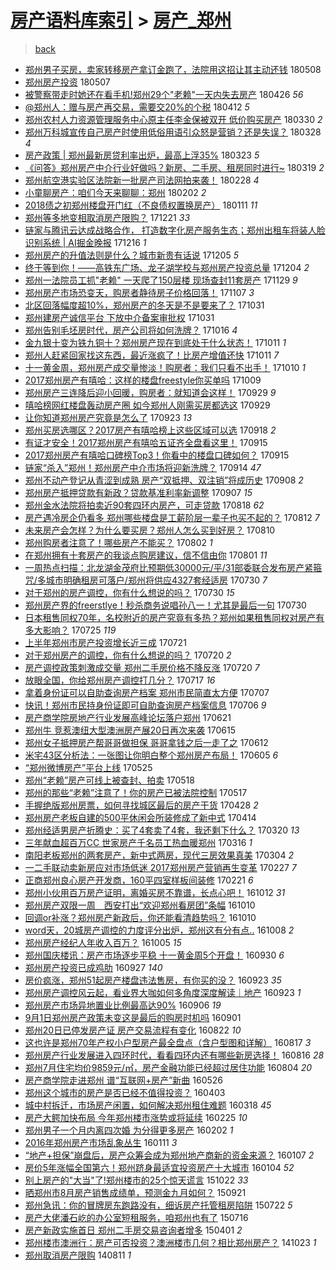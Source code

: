 [房产语料库索引](../../README.md)  > [房产_郑州](房产_郑州.md)
====
> [back](../README.md)

- [郑州男子买房，卖家转移房产拿订金跑了，法院用这招让其主动还钱](http://jkwz.applinzi.com/ittc/7100801519341536263.html#%E9%83%91%E5%B7%9E%E7%94%B7%E5%AD%90%E4%B9%B0%E6%88%BF%EF%BC%8C%E5%8D%96%E5%AE%B6%E8%BD%AC%E7%A7%BB%E6%88%BF%E4%BA%A7%E6%8B%BF%E8%AE%A2%E9%87%91%E8%B7%91%E4%BA%86%EF%BC%8C%E6%B3%95%E9%99%A2%E7%94%A8%E8%BF%99%E6%8B%9B%E8%AE%A9%E5%85%B6%E4%B8%BB%E5%8A%A8%E8%BF%98%E9%92%B1) 180508  
- [郑州房产投资](http://jkwz.applinzi.com/ittc/7100480089202623504.html#%E9%83%91%E5%B7%9E%E6%88%BF%E4%BA%A7%E6%8A%95%E8%B5%84) 180507  
- [被警察带走时她还在看手机!郑州29个&quot;老赖&quot;一天内失去房产](http://jkwz.applinzi.com/ittc/7096407398711559179.html#%E8%A2%AB%E8%AD%A6%E5%AF%9F%E5%B8%A6%E8%B5%B0%E6%97%B6%E5%A5%B9%E8%BF%98%E5%9C%A8%E7%9C%8B%E6%89%8B%E6%9C%BA%21%E9%83%91%E5%B7%9E29%E4%B8%AA%26quot%3B%E8%80%81%E8%B5%96%26quot%3B%E4%B8%80%E5%A4%A9%E5%86%85%E5%A4%B1%E5%8E%BB%E6%88%BF%E4%BA%A7) 180426 *56* 
- [@郑州人：赠与房产再交易，需要交20%的个税](http://jkwz.applinzi.com/ittc/7091065231495398417.html#%40%E9%83%91%E5%B7%9E%E4%BA%BA%EF%BC%9A%E8%B5%A0%E4%B8%8E%E6%88%BF%E4%BA%A7%E5%86%8D%E4%BA%A4%E6%98%93%EF%BC%8C%E9%9C%80%E8%A6%81%E4%BA%A420%25%E7%9A%84%E4%B8%AA%E7%A8%8E) 180412 *5* 
- [郑州农村人力资源管理服务中心原主任李金保被双开 低价购买房产](http://jkwz.applinzi.com/ittc/7086278243898622993.html#%E9%83%91%E5%B7%9E%E5%86%9C%E6%9D%91%E4%BA%BA%E5%8A%9B%E8%B5%84%E6%BA%90%E7%AE%A1%E7%90%86%E6%9C%8D%E5%8A%A1%E4%B8%AD%E5%BF%83%E5%8E%9F%E4%B8%BB%E4%BB%BB%E6%9D%8E%E9%87%91%E4%BF%9D%E8%A2%AB%E5%8F%8C%E5%BC%80+%E4%BD%8E%E4%BB%B7%E8%B4%AD%E4%B9%B0%E6%88%BF%E4%BA%A7) 180330 *2* 
- [郑州万科城宣传自己房产时使用低俗用语引众怒是营销？还是失误？](http://jkwz.applinzi.com/ittc/7085657604955309063.html#%E9%83%91%E5%B7%9E%E4%B8%87%E7%A7%91%E5%9F%8E%E5%AE%A3%E4%BC%A0%E8%87%AA%E5%B7%B1%E6%88%BF%E4%BA%A7%E6%97%B6%E4%BD%BF%E7%94%A8%E4%BD%8E%E4%BF%97%E7%94%A8%E8%AF%AD%E5%BC%95%E4%BC%97%E6%80%92%E6%98%AF%E8%90%A5%E9%94%80%EF%BC%9F%E8%BF%98%E6%98%AF%E5%A4%B1%E8%AF%AF%EF%BC%9F) 180328 *4* 
- [房产政策 | 郑州最新房贷利率出炉，最高上浮35%](http://jkwz.applinzi.com/ittc/7083625145325585415.html#%E6%88%BF%E4%BA%A7%E6%94%BF%E7%AD%96+%7C+%E9%83%91%E5%B7%9E%E6%9C%80%E6%96%B0%E6%88%BF%E8%B4%B7%E5%88%A9%E7%8E%87%E5%87%BA%E7%82%89%EF%BC%8C%E6%9C%80%E9%AB%98%E4%B8%8A%E6%B5%AE35%25) 180323 *5* 
- [《问答》郑州房产中介行业好做吗？新房、二手房、租房同时进行~](http://jkwz.applinzi.com/ittc/7082137229009093649.html#%E3%80%8A%E9%97%AE%E7%AD%94%E3%80%8B%E9%83%91%E5%B7%9E%E6%88%BF%E4%BA%A7%E4%B8%AD%E4%BB%8B%E8%A1%8C%E4%B8%9A%E5%A5%BD%E5%81%9A%E5%90%97%EF%BC%9F%E6%96%B0%E6%88%BF%E3%80%81%E4%BA%8C%E6%89%8B%E6%88%BF%E3%80%81%E7%A7%9F%E6%88%BF%E5%90%8C%E6%97%B6%E8%BF%9B%E8%A1%8C%7E) 180319 *2* 
- [郑州航空港实验区法院新一批房产司法网拍来袭！](http://jkwz.applinzi.com/ittc/7075060312065967121.html#%E9%83%91%E5%B7%9E%E8%88%AA%E7%A9%BA%E6%B8%AF%E5%AE%9E%E9%AA%8C%E5%8C%BA%E6%B3%95%E9%99%A2%E6%96%B0%E4%B8%80%E6%89%B9%E6%88%BF%E4%BA%A7%E5%8F%B8%E6%B3%95%E7%BD%91%E6%8B%8D%E6%9D%A5%E8%A2%AD%EF%BC%81) 180228 *4* 
- [小童聊房产：咱们今天来聊聊：郑州](http://jkwz.applinzi.com/ittc/7065503564812518407.html#%E5%B0%8F%E7%AB%A5%E8%81%8A%E6%88%BF%E4%BA%A7%EF%BC%9A%E5%92%B1%E4%BB%AC%E4%BB%8A%E5%A4%A9%E6%9D%A5%E8%81%8A%E8%81%8A%EF%BC%9A%E9%83%91%E5%B7%9E) 180202 *2* 
- [2018债之初郑州楼盘开门红（不良债权置换房产）](http://jkwz.applinzi.com/ittc/7057259382515958800.html#2018%E5%80%BA%E4%B9%8B%E5%88%9D%E9%83%91%E5%B7%9E%E6%A5%BC%E7%9B%98%E5%BC%80%E9%97%A8%E7%BA%A2%EF%BC%88%E4%B8%8D%E8%89%AF%E5%80%BA%E6%9D%83%E7%BD%AE%E6%8D%A2%E6%88%BF%E4%BA%A7%EF%BC%89) 180111 *11* 
- [郑州等多地变相取消房产限购？](http://jkwz.applinzi.com/ittc/7049519328548881425.html#%E9%83%91%E5%B7%9E%E7%AD%89%E5%A4%9A%E5%9C%B0%E5%8F%98%E7%9B%B8%E5%8F%96%E6%B6%88%E6%88%BF%E4%BA%A7%E9%99%90%E8%B4%AD%EF%BC%9F) 171221 *33* 
- [链家与腾讯云达成战略合作， 打造数字化房产服务生态；郑州出租车将装人脸识别系统 | AI掘金晚报](http://jkwz.applinzi.com/ittc/7047802401170392080.html#%E9%93%BE%E5%AE%B6%E4%B8%8E%E8%85%BE%E8%AE%AF%E4%BA%91%E8%BE%BE%E6%88%90%E6%88%98%E7%95%A5%E5%90%88%E4%BD%9C%EF%BC%8C+%E6%89%93%E9%80%A0%E6%95%B0%E5%AD%97%E5%8C%96%E6%88%BF%E4%BA%A7%E6%9C%8D%E5%8A%A1%E7%94%9F%E6%80%81%EF%BC%9B%E9%83%91%E5%B7%9E%E5%87%BA%E7%A7%9F%E8%BD%A6%E5%B0%86%E8%A3%85%E4%BA%BA%E8%84%B8%E8%AF%86%E5%88%AB%E7%B3%BB%E7%BB%9F+%7C+AI%E6%8E%98%E9%87%91%E6%99%9A%E6%8A%A5) 171216 *1* 
- [郑州房产的升值法则是什么？城市新贵有话说](http://jkwz.applinzi.com/ittc/7043629591296476176.html#%E9%83%91%E5%B7%9E%E6%88%BF%E4%BA%A7%E7%9A%84%E5%8D%87%E5%80%BC%E6%B3%95%E5%88%99%E6%98%AF%E4%BB%80%E4%B9%88%EF%BC%9F%E5%9F%8E%E5%B8%82%E6%96%B0%E8%B4%B5%E6%9C%89%E8%AF%9D%E8%AF%B4) 171205 *5* 
- [终于等到你！——高铁东广场、龙子湖学校与郑州房产投资总量](http://jkwz.applinzi.com/ittc/7043178051184100369.html#%E7%BB%88%E4%BA%8E%E7%AD%89%E5%88%B0%E4%BD%A0%EF%BC%81%E2%80%94%E2%80%94%E9%AB%98%E9%93%81%E4%B8%9C%E5%B9%BF%E5%9C%BA%E3%80%81%E9%BE%99%E5%AD%90%E6%B9%96%E5%AD%A6%E6%A0%A1%E4%B8%8E%E9%83%91%E5%B7%9E%E6%88%BF%E4%BA%A7%E6%8A%95%E8%B5%84%E6%80%BB%E9%87%8F) 171204 *2* 
- [郑州一法院员工抓&quot;老赖&quot; 一天爬了150层楼 现场查封11套房产](http://jkwz.applinzi.com/ittc/7041475082558374929.html#%E9%83%91%E5%B7%9E%E4%B8%80%E6%B3%95%E9%99%A2%E5%91%98%E5%B7%A5%E6%8A%93%26quot%3B%E8%80%81%E8%B5%96%26quot%3B+%E4%B8%80%E5%A4%A9%E7%88%AC%E4%BA%86150%E5%B1%82%E6%A5%BC+%E7%8E%B0%E5%9C%BA%E6%9F%A5%E5%B0%8111%E5%A5%97%E6%88%BF%E4%BA%A7) 171129 *9* 
- [郑州房产市场恐变天，购房者静待房子价格回落！](http://jkwz.applinzi.com/ittc/7033251290728104976.html#%E9%83%91%E5%B7%9E%E6%88%BF%E4%BA%A7%E5%B8%82%E5%9C%BA%E6%81%90%E5%8F%98%E5%A4%A9%EF%BC%8C%E8%B4%AD%E6%88%BF%E8%80%85%E9%9D%99%E5%BE%85%E6%88%BF%E5%AD%90%E4%BB%B7%E6%A0%BC%E5%9B%9E%E8%90%BD%EF%BC%81) 171107 *3* 
- [北区回落幅度超10%，郑州房产的冬天是不是要来了？](http://jkwz.applinzi.com/ittc/7030644518083363857.html#%E5%8C%97%E5%8C%BA%E5%9B%9E%E8%90%BD%E5%B9%85%E5%BA%A6%E8%B6%8510%25%EF%BC%8C%E9%83%91%E5%B7%9E%E6%88%BF%E4%BA%A7%E7%9A%84%E5%86%AC%E5%A4%A9%E6%98%AF%E4%B8%8D%E6%98%AF%E8%A6%81%E6%9D%A5%E4%BA%86%EF%BC%9F) 171031  
- [郑州建房产诚信平台 下放中介备案审批权](http://jkwz.applinzi.com/ittc/7030628225376584721.html#%E9%83%91%E5%B7%9E%E5%BB%BA%E6%88%BF%E4%BA%A7%E8%AF%9A%E4%BF%A1%E5%B9%B3%E5%8F%B0+%E4%B8%8B%E6%94%BE%E4%B8%AD%E4%BB%8B%E5%A4%87%E6%A1%88%E5%AE%A1%E6%89%B9%E6%9D%83) 171031  
- [郑州告别毛坯房时代，房产公司将如何洗牌？](http://jkwz.applinzi.com/ittc/7025098236623324176.html#%E9%83%91%E5%B7%9E%E5%91%8A%E5%88%AB%E6%AF%9B%E5%9D%AF%E6%88%BF%E6%97%B6%E4%BB%A3%EF%BC%8C%E6%88%BF%E4%BA%A7%E5%85%AC%E5%8F%B8%E5%B0%86%E5%A6%82%E4%BD%95%E6%B4%97%E7%89%8C%EF%BC%9F) 171016 *4* 
- [金九银十变为铁九铜十？郑州房产现在到底处于什么状态！](http://jkwz.applinzi.com/ittc/7023217718348743697.html#%E9%87%91%E4%B9%9D%E9%93%B6%E5%8D%81%E5%8F%98%E4%B8%BA%E9%93%81%E4%B9%9D%E9%93%9C%E5%8D%81%EF%BC%9F%E9%83%91%E5%B7%9E%E6%88%BF%E4%BA%A7%E7%8E%B0%E5%9C%A8%E5%88%B0%E5%BA%95%E5%A4%84%E4%BA%8E%E4%BB%80%E4%B9%88%E7%8A%B6%E6%80%81%EF%BC%81) 171011 *1* 
- [郑州人赶紧回家找这东西，最近涨疯了！比房产增值还快](http://jkwz.applinzi.com/ittc/7023158403168470033.html#%E9%83%91%E5%B7%9E%E4%BA%BA%E8%B5%B6%E7%B4%A7%E5%9B%9E%E5%AE%B6%E6%89%BE%E8%BF%99%E4%B8%9C%E8%A5%BF%EF%BC%8C%E6%9C%80%E8%BF%91%E6%B6%A8%E7%96%AF%E4%BA%86%EF%BC%81%E6%AF%94%E6%88%BF%E4%BA%A7%E5%A2%9E%E5%80%BC%E8%BF%98%E5%BF%AB) 171011 *7* 
- [十一黄金周，郑州房产成交量惨淡！购房者：我们只看不出手！](http://jkwz.applinzi.com/ittc/7022863636870202384.html#%E5%8D%81%E4%B8%80%E9%BB%84%E9%87%91%E5%91%A8%EF%BC%8C%E9%83%91%E5%B7%9E%E6%88%BF%E4%BA%A7%E6%88%90%E4%BA%A4%E9%87%8F%E6%83%A8%E6%B7%A1%EF%BC%81%E8%B4%AD%E6%88%BF%E8%80%85%EF%BC%9A%E6%88%91%E4%BB%AC%E5%8F%AA%E7%9C%8B%E4%B8%8D%E5%87%BA%E6%89%8B%EF%BC%81) 171010 *1* 
- [2017郑州房产有嘻哈：这样的楼盘freestyle你买单吗](http://jkwz.applinzi.com/ittc/7022371032273519633.html#2017%E9%83%91%E5%B7%9E%E6%88%BF%E4%BA%A7%E6%9C%89%E5%98%BB%E5%93%88%EF%BC%9A%E8%BF%99%E6%A0%B7%E7%9A%84%E6%A5%BC%E7%9B%98freestyle%E4%BD%A0%E4%B9%B0%E5%8D%95%E5%90%97) 171009  
- [郑州房产三连降后迎小回暖，购房者：就知道会这样！](http://jkwz.applinzi.com/ittc/7018398555256128529.html#%E9%83%91%E5%B7%9E%E6%88%BF%E4%BA%A7%E4%B8%89%E8%BF%9E%E9%99%8D%E5%90%8E%E8%BF%8E%E5%B0%8F%E5%9B%9E%E6%9A%96%EF%BC%8C%E8%B4%AD%E6%88%BF%E8%80%85%EF%BC%9A%E5%B0%B1%E7%9F%A5%E9%81%93%E4%BC%9A%E8%BF%99%E6%A0%B7%EF%BC%81) 170929 *9* 
- [嘻哈榜网红楼盘轰动房产圈 如今郑州人刚需买房都选这](http://jkwz.applinzi.com/ittc/7018654019990586385.html#%E5%98%BB%E5%93%88%E6%A6%9C%E7%BD%91%E7%BA%A2%E6%A5%BC%E7%9B%98%E8%BD%B0%E5%8A%A8%E6%88%BF%E4%BA%A7%E5%9C%88+%E5%A6%82%E4%BB%8A%E9%83%91%E5%B7%9E%E4%BA%BA%E5%88%9A%E9%9C%80%E4%B9%B0%E6%88%BF%E9%83%BD%E9%80%89%E8%BF%99) 170929  
- [让你知道郑州房产究竟是怎么了](http://jkwz.applinzi.com/ittc/7016422493143958544.html#%E8%AE%A9%E4%BD%A0%E7%9F%A5%E9%81%93%E9%83%91%E5%B7%9E%E6%88%BF%E4%BA%A7%E7%A9%B6%E7%AB%9F%E6%98%AF%E6%80%8E%E4%B9%88%E4%BA%86) 170923 *13* 
- [郑州买房选哪区？2017房产有嘻哈榜上这些区域可以选](http://jkwz.applinzi.com/ittc/7014658353383605264.html#%E9%83%91%E5%B7%9E%E4%B9%B0%E6%88%BF%E9%80%89%E5%93%AA%E5%8C%BA%EF%BC%9F2017%E6%88%BF%E4%BA%A7%E6%9C%89%E5%98%BB%E5%93%88%E6%A6%9C%E4%B8%8A%E8%BF%99%E4%BA%9B%E5%8C%BA%E5%9F%9F%E5%8F%AF%E4%BB%A5%E9%80%89) 170918 *2* 
- [有证才安全！2017郑州房产有嘻哈五证齐全盘看这里！](http://jkwz.applinzi.com/ittc/7013315276601558032.html#%E6%9C%89%E8%AF%81%E6%89%8D%E5%AE%89%E5%85%A8%EF%BC%812017%E9%83%91%E5%B7%9E%E6%88%BF%E4%BA%A7%E6%9C%89%E5%98%BB%E5%93%88%E4%BA%94%E8%AF%81%E9%BD%90%E5%85%A8%E7%9B%98%E7%9C%8B%E8%BF%99%E9%87%8C%EF%BC%81) 170915  
- [2017郑州房产有嘻哈口碑榜Top3！你看中的楼盘口碑如何？](http://jkwz.applinzi.com/ittc/7013315277973095441.html#2017%E9%83%91%E5%B7%9E%E6%88%BF%E4%BA%A7%E6%9C%89%E5%98%BB%E5%93%88%E5%8F%A3%E7%A2%91%E6%A6%9CTop3%EF%BC%81%E4%BD%A0%E7%9C%8B%E4%B8%AD%E7%9A%84%E6%A5%BC%E7%9B%98%E5%8F%A3%E7%A2%91%E5%A6%82%E4%BD%95%EF%BC%9F) 170915  
- [链家“杀入”郑州！郑州房产中介市场将迎新洗牌？](http://jkwz.applinzi.com/ittc/7013075497158968337.html#%E9%93%BE%E5%AE%B6%E2%80%9C%E6%9D%80%E5%85%A5%E2%80%9D%E9%83%91%E5%B7%9E%EF%BC%81%E9%83%91%E5%B7%9E%E6%88%BF%E4%BA%A7%E4%B8%AD%E4%BB%8B%E5%B8%82%E5%9C%BA%E5%B0%86%E8%BF%8E%E6%96%B0%E6%B4%97%E7%89%8C%EF%BC%9F) 170914 *47* 
- [郑州不动产登记从青涩到成熟 房产“双抵押、双注销”将成历史](http://jkwz.applinzi.com/ittc/7010875355043464208.html#%E9%83%91%E5%B7%9E%E4%B8%8D%E5%8A%A8%E4%BA%A7%E7%99%BB%E8%AE%B0%E4%BB%8E%E9%9D%92%E6%B6%A9%E5%88%B0%E6%88%90%E7%86%9F+%E6%88%BF%E4%BA%A7%E2%80%9C%E5%8F%8C%E6%8A%B5%E6%8A%BC%E3%80%81%E5%8F%8C%E6%B3%A8%E9%94%80%E2%80%9D%E5%B0%86%E6%88%90%E5%8E%86%E5%8F%B2) 170908 *2* 
- [郑州房产抵押贷款有新政？贷款基准利率新调整](http://jkwz.applinzi.com/ittc/7010533594479723536.html#%E9%83%91%E5%B7%9E%E6%88%BF%E4%BA%A7%E6%8A%B5%E6%8A%BC%E8%B4%B7%E6%AC%BE%E6%9C%89%E6%96%B0%E6%94%BF%EF%BC%9F%E8%B4%B7%E6%AC%BE%E5%9F%BA%E5%87%86%E5%88%A9%E7%8E%87%E6%96%B0%E8%B0%83%E6%95%B4) 170907 *15* 
- [郑州金水法院将拍卖近90套四环内房产，可走贷款](http://jkwz.applinzi.com/ittc/7003047335532430353.html#%E9%83%91%E5%B7%9E%E9%87%91%E6%B0%B4%E6%B3%95%E9%99%A2%E5%B0%86%E6%8B%8D%E5%8D%96%E8%BF%9190%E5%A5%97%E5%9B%9B%E7%8E%AF%E5%86%85%E6%88%BF%E4%BA%A7%EF%BC%8C%E5%8F%AF%E8%B5%B0%E8%B4%B7%E6%AC%BE) 170818 *62* 
- [房产遇冷房企仍看多 郑州哪些楼盘是工薪阶层一辈子也买不起的？](http://jkwz.applinzi.com/ittc/7000883616257934352.html#%E6%88%BF%E4%BA%A7%E9%81%87%E5%86%B7%E6%88%BF%E4%BC%81%E4%BB%8D%E7%9C%8B%E5%A4%9A+%E9%83%91%E5%B7%9E%E5%93%AA%E4%BA%9B%E6%A5%BC%E7%9B%98%E6%98%AF%E5%B7%A5%E8%96%AA%E9%98%B6%E5%B1%82%E4%B8%80%E8%BE%88%E5%AD%90%E4%B9%9F%E4%B9%B0%E4%B8%8D%E8%B5%B7%E7%9A%84%EF%BC%9F) 170812 *7* 
- [未来房产会怎样？为什么要买房？郑州人怎么买到好房？](http://jkwz.applinzi.com/ittc/7000237102233846801.html#%E6%9C%AA%E6%9D%A5%E6%88%BF%E4%BA%A7%E4%BC%9A%E6%80%8E%E6%A0%B7%EF%BC%9F%E4%B8%BA%E4%BB%80%E4%B9%88%E8%A6%81%E4%B9%B0%E6%88%BF%EF%BC%9F%E9%83%91%E5%B7%9E%E4%BA%BA%E6%80%8E%E4%B9%88%E4%B9%B0%E5%88%B0%E5%A5%BD%E6%88%BF%EF%BC%9F) 170810  
- [郑州购房者注意了！哪些房产不能买？](http://jkwz.applinzi.com/ittc/6997288850433770512.html#%E9%83%91%E5%B7%9E%E8%B4%AD%E6%88%BF%E8%80%85%E6%B3%A8%E6%84%8F%E4%BA%86%EF%BC%81%E5%93%AA%E4%BA%9B%E6%88%BF%E4%BA%A7%E4%B8%8D%E8%83%BD%E4%B9%B0%EF%BC%9F) 170802 *1* 
- [在郑州拥有十套房产的我谈点购房建议，信不信由你](http://jkwz.applinzi.com/ittc/6996826075483866128.html#%E5%9C%A8%E9%83%91%E5%B7%9E%E6%8B%A5%E6%9C%89%E5%8D%81%E5%A5%97%E6%88%BF%E4%BA%A7%E7%9A%84%E6%88%91%E8%B0%88%E7%82%B9%E8%B4%AD%E6%88%BF%E5%BB%BA%E8%AE%AE%EF%BC%8C%E4%BF%A1%E4%B8%8D%E4%BF%A1%E7%94%B1%E4%BD%A0) 170801 *11* 
- [一周热点扫描：北龙湖金茂府比预期低30000元/平/31部委联合发布房产紧箍咒/多城市明确租房可落户/郑州将供应4327套经适房](http://jkwz.applinzi.com/ittc/6996170831015969808.html#%E4%B8%80%E5%91%A8%E7%83%AD%E7%82%B9%E6%89%AB%E6%8F%8F%EF%BC%9A%E5%8C%97%E9%BE%99%E6%B9%96%E9%87%91%E8%8C%82%E5%BA%9C%E6%AF%94%E9%A2%84%E6%9C%9F%E4%BD%8E30000%E5%85%83%2F%E5%B9%B3%2F31%E9%83%A8%E5%A7%94%E8%81%94%E5%90%88%E5%8F%91%E5%B8%83%E6%88%BF%E4%BA%A7%E7%B4%A7%E7%AE%8D%E5%92%92%2F%E5%A4%9A%E5%9F%8E%E5%B8%82%E6%98%8E%E7%A1%AE%E7%A7%9F%E6%88%BF%E5%8F%AF%E8%90%BD%E6%88%B7%2F%E9%83%91%E5%B7%9E%E5%B0%86%E4%BE%9B%E5%BA%944327%E5%A5%97%E7%BB%8F%E9%80%82%E6%88%BF) 170730 *7* 
- [对于郑州的房产调控，你有什么想说的吗？](http://jkwz.applinzi.com/ittc/6996127436448990225.html#%E5%AF%B9%E4%BA%8E%E9%83%91%E5%B7%9E%E7%9A%84%E6%88%BF%E4%BA%A7%E8%B0%83%E6%8E%A7%EF%BC%8C%E4%BD%A0%E6%9C%89%E4%BB%80%E4%B9%88%E6%83%B3%E8%AF%B4%E7%9A%84%E5%90%97%EF%BC%9F) 170730 *15* 
- [郑州房产界的freerstlye！秒杀商务说唱孙八一！尤其是最后一句](http://jkwz.applinzi.com/ittc/6996053959855571985.html#%E9%83%91%E5%B7%9E%E6%88%BF%E4%BA%A7%E7%95%8C%E7%9A%84freerstlye%EF%BC%81%E7%A7%92%E6%9D%80%E5%95%86%E5%8A%A1%E8%AF%B4%E5%94%B1%E5%AD%99%E5%85%AB%E4%B8%80%EF%BC%81%E5%B0%A4%E5%85%B6%E6%98%AF%E6%9C%80%E5%90%8E%E4%B8%80%E5%8F%A5) 170730  
- [日本租售同权70年，名校附近的房产究竟有多热？郑州如果租售同权对房产有多大影响？](http://jkwz.applinzi.com/ittc/6994219011418883089.html#%E6%97%A5%E6%9C%AC%E7%A7%9F%E5%94%AE%E5%90%8C%E6%9D%8370%E5%B9%B4%EF%BC%8C%E5%90%8D%E6%A0%A1%E9%99%84%E8%BF%91%E7%9A%84%E6%88%BF%E4%BA%A7%E7%A9%B6%E7%AB%9F%E6%9C%89%E5%A4%9A%E7%83%AD%EF%BC%9F%E9%83%91%E5%B7%9E%E5%A6%82%E6%9E%9C%E7%A7%9F%E5%94%AE%E5%90%8C%E6%9D%83%E5%AF%B9%E6%88%BF%E4%BA%A7%E6%9C%89%E5%A4%9A%E5%A4%A7%E5%BD%B1%E5%93%8D%EF%BC%9F) 170725 *119* 
- [上半年郑州市房产投资增长近三成](http://jkwz.applinzi.com/ittc/6992782817057309713.html#%E4%B8%8A%E5%8D%8A%E5%B9%B4%E9%83%91%E5%B7%9E%E5%B8%82%E6%88%BF%E4%BA%A7%E6%8A%95%E8%B5%84%E5%A2%9E%E9%95%BF%E8%BF%91%E4%B8%89%E6%88%90) 170721  
- [对于郑州房产的调控，你有什么想说的吗？](http://jkwz.applinzi.com/ittc/6992337407956222993.html#%E5%AF%B9%E4%BA%8E%E9%83%91%E5%B7%9E%E6%88%BF%E4%BA%A7%E7%9A%84%E8%B0%83%E6%8E%A7%EF%BC%8C%E4%BD%A0%E6%9C%89%E4%BB%80%E4%B9%88%E6%83%B3%E8%AF%B4%E7%9A%84%E5%90%97%EF%BC%9F) 170720 *2* 
- [房产调控政策刺激成交量 郑州二手房价格不降反涨](http://jkwz.applinzi.com/ittc/6992314149588435985.html#%E6%88%BF%E4%BA%A7%E8%B0%83%E6%8E%A7%E6%94%BF%E7%AD%96%E5%88%BA%E6%BF%80%E6%88%90%E4%BA%A4%E9%87%8F+%E9%83%91%E5%B7%9E%E4%BA%8C%E6%89%8B%E6%88%BF%E4%BB%B7%E6%A0%BC%E4%B8%8D%E9%99%8D%E5%8F%8D%E6%B6%A8) 170720 *7* 
- [放眼全国，你给郑州房产调控打几分？](http://jkwz.applinzi.com/ittc/6991265060058825744.html#%E6%94%BE%E7%9C%BC%E5%85%A8%E5%9B%BD%EF%BC%8C%E4%BD%A0%E7%BB%99%E9%83%91%E5%B7%9E%E6%88%BF%E4%BA%A7%E8%B0%83%E6%8E%A7%E6%89%93%E5%87%A0%E5%88%86%EF%BC%9F) 170717 *16* 
- [拿着身份证可以自助查询房产档案 郑州市民简直太方便](http://jkwz.applinzi.com/ittc/6987452393665856528.html#%E6%8B%BF%E7%9D%80%E8%BA%AB%E4%BB%BD%E8%AF%81%E5%8F%AF%E4%BB%A5%E8%87%AA%E5%8A%A9%E6%9F%A5%E8%AF%A2%E6%88%BF%E4%BA%A7%E6%A1%A3%E6%A1%88+%E9%83%91%E5%B7%9E%E5%B8%82%E6%B0%91%E7%AE%80%E7%9B%B4%E5%A4%AA%E6%96%B9%E4%BE%BF) 170707  
- [快讯！郑州市民持身份证即可自助查询房产档案信息](http://jkwz.applinzi.com/ittc/6987283767222600709.html#%E5%BF%AB%E8%AE%AF%EF%BC%81%E9%83%91%E5%B7%9E%E5%B8%82%E6%B0%91%E6%8C%81%E8%BA%AB%E4%BB%BD%E8%AF%81%E5%8D%B3%E5%8F%AF%E8%87%AA%E5%8A%A9%E6%9F%A5%E8%AF%A2%E6%88%BF%E4%BA%A7%E6%A1%A3%E6%A1%88%E4%BF%A1%E6%81%AF) 170706 *9* 
- [房产商学院房地产行业发展高峰论坛落户郑州](http://jkwz.applinzi.com/ittc/6981672627499172869.html#%E6%88%BF%E4%BA%A7%E5%95%86%E5%AD%A6%E9%99%A2%E6%88%BF%E5%9C%B0%E4%BA%A7%E8%A1%8C%E4%B8%9A%E5%8F%91%E5%B1%95%E9%AB%98%E5%B3%B0%E8%AE%BA%E5%9D%9B%E8%90%BD%E6%88%B7%E9%83%91%E5%B7%9E) 170621  
- [郑州牛 竞惹澳纽大型澳洲房产展20日再次来袭](http://jkwz.applinzi.com/ittc/6979156003206464516.html#%E9%83%91%E5%B7%9E%E7%89%9B+%E7%AB%9E%E6%83%B9%E6%BE%B3%E7%BA%BD%E5%A4%A7%E5%9E%8B%E6%BE%B3%E6%B4%B2%E6%88%BF%E4%BA%A7%E5%B1%9520%E6%97%A5%E5%86%8D%E6%AC%A1%E6%9D%A5%E8%A2%AD) 170615  
- [郑州女子抵押房产帮哥哥做担保 哥哥拿钱之后一走了之](http://jkwz.applinzi.com/ittc/6978380144799384580.html#%E9%83%91%E5%B7%9E%E5%A5%B3%E5%AD%90%E6%8A%B5%E6%8A%BC%E6%88%BF%E4%BA%A7%E5%B8%AE%E5%93%A5%E5%93%A5%E5%81%9A%E6%8B%85%E4%BF%9D+%E5%93%A5%E5%93%A5%E6%8B%BF%E9%92%B1%E4%B9%8B%E5%90%8E%E4%B8%80%E8%B5%B0%E4%BA%86%E4%B9%8B) 170612  
- [米宅43区分析法：一张图让你明白整个郑州房产布局！](http://jkwz.applinzi.com/ittc/6975643932636480517.html#%E7%B1%B3%E5%AE%8543%E5%8C%BA%E5%88%86%E6%9E%90%E6%B3%95%EF%BC%9A%E4%B8%80%E5%BC%A0%E5%9B%BE%E8%AE%A9%E4%BD%A0%E6%98%8E%E7%99%BD%E6%95%B4%E4%B8%AA%E9%83%91%E5%B7%9E%E6%88%BF%E4%BA%A7%E5%B8%83%E5%B1%80%EF%BC%81) 170605 *6* 
- [“郑州微博房产”平台上线](http://jkwz.applinzi.com/ittc/6971635460148298757.html#%E2%80%9C%E9%83%91%E5%B7%9E%E5%BE%AE%E5%8D%9A%E6%88%BF%E4%BA%A7%E2%80%9D%E5%B9%B3%E5%8F%B0%E4%B8%8A%E7%BA%BF) 170525  
- [郑州“老赖”房产可线上被查封、拍卖](http://jkwz.applinzi.com/ittc/6969023777215087620.html#%E9%83%91%E5%B7%9E%E2%80%9C%E8%80%81%E8%B5%96%E2%80%9D%E6%88%BF%E4%BA%A7%E5%8F%AF%E7%BA%BF%E4%B8%8A%E8%A2%AB%E6%9F%A5%E5%B0%81%E3%80%81%E6%8B%8D%E5%8D%96) 170518  
- [郑州的那些“老赖”注意了！你的房产已被法院控制](http://jkwz.applinzi.com/ittc/6968678385629791236.html#%E9%83%91%E5%B7%9E%E7%9A%84%E9%82%A3%E4%BA%9B%E2%80%9C%E8%80%81%E8%B5%96%E2%80%9D%E6%B3%A8%E6%84%8F%E4%BA%86%EF%BC%81%E4%BD%A0%E7%9A%84%E6%88%BF%E4%BA%A7%E5%B7%B2%E8%A2%AB%E6%B3%95%E9%99%A2%E6%8E%A7%E5%88%B6) 170517  
- [手握绝版郑州房票，如何寻找城区最后的房产干货](http://jkwz.applinzi.com/ittc/6961583958327297028.html#%E6%89%8B%E6%8F%A1%E7%BB%9D%E7%89%88%E9%83%91%E5%B7%9E%E6%88%BF%E7%A5%A8%EF%BC%8C%E5%A6%82%E4%BD%95%E5%AF%BB%E6%89%BE%E5%9F%8E%E5%8C%BA%E6%9C%80%E5%90%8E%E7%9A%84%E6%88%BF%E4%BA%A7%E5%B9%B2%E8%B4%A7) 170428 *2* 
- [郑州房产老板自建的500平休闲会所装修成了新中式](http://jkwz.applinzi.com/ittc/6956437335301424133.html#%E9%83%91%E5%B7%9E%E6%88%BF%E4%BA%A7%E8%80%81%E6%9D%BF%E8%87%AA%E5%BB%BA%E7%9A%84500%E5%B9%B3%E4%BC%91%E9%97%B2%E4%BC%9A%E6%89%80%E8%A3%85%E4%BF%AE%E6%88%90%E4%BA%86%E6%96%B0%E4%B8%AD%E5%BC%8F) 170414  
- [郑州经适男房产折腾史：买了4套卖了4套，我还剩下什么？](http://jkwz.applinzi.com/ittc/6947062519360390148.html#%E9%83%91%E5%B7%9E%E7%BB%8F%E9%80%82%E7%94%B7%E6%88%BF%E4%BA%A7%E6%8A%98%E8%85%BE%E5%8F%B2%EF%BC%9A%E4%B9%B0%E4%BA%864%E5%A5%97%E5%8D%96%E4%BA%864%E5%A5%97%EF%BC%8C%E6%88%91%E8%BF%98%E5%89%A9%E4%B8%8B%E4%BB%80%E4%B9%88%EF%BC%9F) 170320 *13* 
- [三年献血超百万CC 世家房产千名员工热血暖郑州](http://jkwz.applinzi.com/ittc/6945679110163678213.html#%E4%B8%89%E5%B9%B4%E7%8C%AE%E8%A1%80%E8%B6%85%E7%99%BE%E4%B8%87CC+%E4%B8%96%E5%AE%B6%E6%88%BF%E4%BA%A7%E5%8D%83%E5%90%8D%E5%91%98%E5%B7%A5%E7%83%AD%E8%A1%80%E6%9A%96%E9%83%91%E5%B7%9E) 170316 *1* 
- [南阳老板郑州的两套房产，新中式两房，现代三房效果真美](http://jkwz.applinzi.com/ittc/6941232987302790148.html#%E5%8D%97%E9%98%B3%E8%80%81%E6%9D%BF%E9%83%91%E5%B7%9E%E7%9A%84%E4%B8%A4%E5%A5%97%E6%88%BF%E4%BA%A7%EF%BC%8C%E6%96%B0%E4%B8%AD%E5%BC%8F%E4%B8%A4%E6%88%BF%EF%BC%8C%E7%8E%B0%E4%BB%A3%E4%B8%89%E6%88%BF%E6%95%88%E6%9E%9C%E7%9C%9F%E7%BE%8E) 170304 *2* 
- [一二手联动卖新房应对市场低迷 2017郑州房产营销再生变革](http://jkwz.applinzi.com/ittc/6939279354734576645.html#%E4%B8%80%E4%BA%8C%E6%89%8B%E8%81%94%E5%8A%A8%E5%8D%96%E6%96%B0%E6%88%BF%E5%BA%94%E5%AF%B9%E5%B8%82%E5%9C%BA%E4%BD%8E%E8%BF%B7+2017%E9%83%91%E5%B7%9E%E6%88%BF%E4%BA%A7%E8%90%A5%E9%94%80%E5%86%8D%E7%94%9F%E5%8F%98%E9%9D%A9) 170227 *7* 
- [正商郑州良心房产开发商，160平四室样板间装修](http://jkwz.applinzi.com/ittc/6937043160529372165.html#%E6%AD%A3%E5%95%86%E9%83%91%E5%B7%9E%E8%89%AF%E5%BF%83%E6%88%BF%E4%BA%A7%E5%BC%80%E5%8F%91%E5%95%86%EF%BC%8C160%E5%B9%B3%E5%9B%9B%E5%AE%A4%E6%A0%B7%E6%9D%BF%E9%97%B4%E8%A3%85%E4%BF%AE) 170221 *6* 
- [郑州小伙用百万房产证明，离婚买房不靠谱，长点心吧！](http://jkwz.applinzi.com/ittc/6888052833957446660.html#%E9%83%91%E5%B7%9E%E5%B0%8F%E4%BC%99%E7%94%A8%E7%99%BE%E4%B8%87%E6%88%BF%E4%BA%A7%E8%AF%81%E6%98%8E%EF%BC%8C%E7%A6%BB%E5%A9%9A%E4%B9%B0%E6%88%BF%E4%B8%8D%E9%9D%A0%E8%B0%B1%EF%BC%8C%E9%95%BF%E7%82%B9%E5%BF%83%E5%90%A7%EF%BC%81) 161012 *31* 
- [郑州房产双限一周　西安打出“欢迎郑州看房团”条幅](http://jkwz.applinzi.com/ittc/6887352783279227909.html#%E9%83%91%E5%B7%9E%E6%88%BF%E4%BA%A7%E5%8F%8C%E9%99%90%E4%B8%80%E5%91%A8%E3%80%80%E8%A5%BF%E5%AE%89%E6%89%93%E5%87%BA%E2%80%9C%E6%AC%A2%E8%BF%8E%E9%83%91%E5%B7%9E%E7%9C%8B%E6%88%BF%E5%9B%A2%E2%80%9D%E6%9D%A1%E5%B9%85) 161010  
- [回调or补涨？郑州房产新政后，你还能看清趋势吗？](http://jkwz.applinzi.com/ittc/6887361187657810949.html#%E5%9B%9E%E8%B0%83or%E8%A1%A5%E6%B6%A8%EF%BC%9F%E9%83%91%E5%B7%9E%E6%88%BF%E4%BA%A7%E6%96%B0%E6%94%BF%E5%90%8E%EF%BC%8C%E4%BD%A0%E8%BF%98%E8%83%BD%E7%9C%8B%E6%B8%85%E8%B6%8B%E5%8A%BF%E5%90%97%EF%BC%9F) 161010  
- [word天，20城房产调控的力度评分出炉，郑州这有分有点..](http://jkwz.applinzi.com/ittc/6886667349763032069.html#word%E5%A4%A9%EF%BC%8C20%E5%9F%8E%E6%88%BF%E4%BA%A7%E8%B0%83%E6%8E%A7%E7%9A%84%E5%8A%9B%E5%BA%A6%E8%AF%84%E5%88%86%E5%87%BA%E7%82%89%EF%BC%8C%E9%83%91%E5%B7%9E%E8%BF%99%E6%9C%89%E5%88%86%E6%9C%89%E7%82%B9..) 161008 *2* 
- [郑州房产经纪人年收入百万？](http://jkwz.applinzi.com/ittc/6885551247423177732.html#%E9%83%91%E5%B7%9E%E6%88%BF%E4%BA%A7%E7%BB%8F%E7%BA%AA%E4%BA%BA%E5%B9%B4%E6%94%B6%E5%85%A5%E7%99%BE%E4%B8%87%EF%BC%9F) 161005 *15* 
- [郑州国庆楼讯：房产市场逐步平稳 十一黄金周5个开盘！](http://jkwz.applinzi.com/ittc/6883624997402182661.html#%E9%83%91%E5%B7%9E%E5%9B%BD%E5%BA%86%E6%A5%BC%E8%AE%AF%EF%BC%9A%E6%88%BF%E4%BA%A7%E5%B8%82%E5%9C%BA%E9%80%90%E6%AD%A5%E5%B9%B3%E7%A8%B3+%E5%8D%81%E4%B8%80%E9%BB%84%E9%87%91%E5%91%A85%E4%B8%AA%E5%BC%80%E7%9B%98%EF%BC%81) 160930 *6* 
- [郑州房产投资已成鸡肋](http://jkwz.applinzi.com/ittc/6882601975836836869.html#%E9%83%91%E5%B7%9E%E6%88%BF%E4%BA%A7%E6%8A%95%E8%B5%84%E5%B7%B2%E6%88%90%E9%B8%A1%E8%82%8B) 160927 *140* 
- [房价疯涨，郑州51起房产楼盘违法售房，有你买的没？](http://jkwz.applinzi.com/ittc/6881084365337003012.html#%E6%88%BF%E4%BB%B7%E7%96%AF%E6%B6%A8%EF%BC%8C%E9%83%91%E5%B7%9E51%E8%B5%B7%E6%88%BF%E4%BA%A7%E6%A5%BC%E7%9B%98%E8%BF%9D%E6%B3%95%E5%94%AE%E6%88%BF%EF%BC%8C%E6%9C%89%E4%BD%A0%E4%B9%B0%E7%9A%84%E6%B2%A1%EF%BC%9F) 160923 *35* 
- [郑州房产调控风云起，看业界大咖如何多角度深度解读｜地产](http://jkwz.applinzi.com/ittc/6881003401768338436.html#%E9%83%91%E5%B7%9E%E6%88%BF%E4%BA%A7%E8%B0%83%E6%8E%A7%E9%A3%8E%E4%BA%91%E8%B5%B7%EF%BC%8C%E7%9C%8B%E4%B8%9A%E7%95%8C%E5%A4%A7%E5%92%96%E5%A6%82%E4%BD%95%E5%A4%9A%E8%A7%92%E5%BA%A6%E6%B7%B1%E5%BA%A6%E8%A7%A3%E8%AF%BB%EF%BD%9C%E5%9C%B0%E4%BA%A7) 160923 *1* 
- [郑州房产市场异地置业比例最高达90%](http://jkwz.applinzi.com/ittc/6874679965383132165.html#%E9%83%91%E5%B7%9E%E6%88%BF%E4%BA%A7%E5%B8%82%E5%9C%BA%E5%BC%82%E5%9C%B0%E7%BD%AE%E4%B8%9A%E6%AF%94%E4%BE%8B%E6%9C%80%E9%AB%98%E8%BE%BE90%25) 160906 *19* 
- [9月1日郑州房产政策未变这是最后的购房时机吗](http://jkwz.applinzi.com/ittc/6872817430904177669.html#9%E6%9C%881%E6%97%A5%E9%83%91%E5%B7%9E%E6%88%BF%E4%BA%A7%E6%94%BF%E7%AD%96%E6%9C%AA%E5%8F%98%E8%BF%99%E6%98%AF%E6%9C%80%E5%90%8E%E7%9A%84%E8%B4%AD%E6%88%BF%E6%97%B6%E6%9C%BA%E5%90%97) 160901  
- [郑州20日已停发房产证 房产交易流程有变化](http://jkwz.applinzi.com/ittc/6869122653897622533.html#%E9%83%91%E5%B7%9E20%E6%97%A5%E5%B7%B2%E5%81%9C%E5%8F%91%E6%88%BF%E4%BA%A7%E8%AF%81+%E6%88%BF%E4%BA%A7%E4%BA%A4%E6%98%93%E6%B5%81%E7%A8%8B%E6%9C%89%E5%8F%98%E5%8C%96) 160822 *10* 
- [这也许是郑州70年产权小户型房产最全盘点（含户型图和详解）](http://jkwz.applinzi.com/ittc/6867139378740200452.html#%E8%BF%99%E4%B9%9F%E8%AE%B8%E6%98%AF%E9%83%91%E5%B7%9E70%E5%B9%B4%E4%BA%A7%E6%9D%83%E5%B0%8F%E6%88%B7%E5%9E%8B%E6%88%BF%E4%BA%A7%E6%9C%80%E5%85%A8%E7%9B%98%E7%82%B9%EF%BC%88%E5%90%AB%E6%88%B7%E5%9E%8B%E5%9B%BE%E5%92%8C%E8%AF%A6%E8%A7%A3%EF%BC%89) 160817 *3* 
- [郑州房产行业发展进入四环时代，看看四环内还有哪些新房选择！](http://jkwz.applinzi.com/ittc/6866909348307141636.html#%E9%83%91%E5%B7%9E%E6%88%BF%E4%BA%A7%E8%A1%8C%E4%B8%9A%E5%8F%91%E5%B1%95%E8%BF%9B%E5%85%A5%E5%9B%9B%E7%8E%AF%E6%97%B6%E4%BB%A3%EF%BC%8C%E7%9C%8B%E7%9C%8B%E5%9B%9B%E7%8E%AF%E5%86%85%E8%BF%98%E6%9C%89%E5%93%AA%E4%BA%9B%E6%96%B0%E6%88%BF%E9%80%89%E6%8B%A9%EF%BC%81) 160816 *28* 
- [郑州7月住宅均价9859元/㎡，房产金融功能已经超过居住功能](http://jkwz.applinzi.com/ittc/6862483849644344325.html#%E9%83%91%E5%B7%9E7%E6%9C%88%E4%BD%8F%E5%AE%85%E5%9D%87%E4%BB%B79859%E5%85%83%2F%E3%8E%A1%EF%BC%8C%E6%88%BF%E4%BA%A7%E9%87%91%E8%9E%8D%E5%8A%9F%E8%83%BD%E5%B7%B2%E7%BB%8F%E8%B6%85%E8%BF%87%E5%B1%85%E4%BD%8F%E5%8A%9F%E8%83%BD) 160804 *20* 
- [房产商学院走进郑州 谱“互联网+房产”新曲](http://jkwz.applinzi.com/ittc/6836520647597229060.html#%E6%88%BF%E4%BA%A7%E5%95%86%E5%AD%A6%E9%99%A2%E8%B5%B0%E8%BF%9B%E9%83%91%E5%B7%9E+%E8%B0%B1%E2%80%9C%E4%BA%92%E8%81%94%E7%BD%91%2B%E6%88%BF%E4%BA%A7%E2%80%9D%E6%96%B0%E6%9B%B2) 160526  
- [郑州这个城市的房产是否已经不值得投资？](http://jkwz.applinzi.com/ittc/6812061534897308676.html#%E9%83%91%E5%B7%9E%E8%BF%99%E4%B8%AA%E5%9F%8E%E5%B8%82%E7%9A%84%E6%88%BF%E4%BA%A7%E6%98%AF%E5%90%A6%E5%B7%B2%E7%BB%8F%E4%B8%8D%E5%80%BC%E5%BE%97%E6%8A%95%E8%B5%84%EF%BC%9F) 160403  
- [城中村拆迁，市场房产闲置，如何解决郑州租住难题](http://jkwz.applinzi.com/ittc/6810527506880791556.html#%E5%9F%8E%E4%B8%AD%E6%9D%91%E6%8B%86%E8%BF%81%EF%BC%8C%E5%B8%82%E5%9C%BA%E6%88%BF%E4%BA%A7%E9%97%B2%E7%BD%AE%EF%BC%8C%E5%A6%82%E4%BD%95%E8%A7%A3%E5%86%B3%E9%83%91%E5%B7%9E%E7%A7%9F%E4%BD%8F%E9%9A%BE%E9%A2%98) 160318 *45* 
- [房产大鳄加快布局 今年郑州楼市涨势或将延续](http://jkwz.applinzi.com/ittc/6802689837379355652.html#%E6%88%BF%E4%BA%A7%E5%A4%A7%E9%B3%84%E5%8A%A0%E5%BF%AB%E5%B8%83%E5%B1%80+%E4%BB%8A%E5%B9%B4%E9%83%91%E5%B7%9E%E6%A5%BC%E5%B8%82%E6%B6%A8%E5%8A%BF%E6%88%96%E5%B0%86%E5%BB%B6%E7%BB%AD) 160225 *10* 
- [郑州男子一个月内离四次婚 为分得更多房产](http://jkwz.applinzi.com/ittc/6794206346345972741.html#%E9%83%91%E5%B7%9E%E7%94%B7%E5%AD%90%E4%B8%80%E4%B8%AA%E6%9C%88%E5%86%85%E7%A6%BB%E5%9B%9B%E6%AC%A1%E5%A9%9A+%E4%B8%BA%E5%88%86%E5%BE%97%E6%9B%B4%E5%A4%9A%E6%88%BF%E4%BA%A7) 160202 *1* 
- [2016年郑州房产市场乱象丛生](http://jkwz.applinzi.com/ittc/6786014756670538757.html#2016%E5%B9%B4%E9%83%91%E5%B7%9E%E6%88%BF%E4%BA%A7%E5%B8%82%E5%9C%BA%E4%B9%B1%E8%B1%A1%E4%B8%9B%E7%94%9F) 160111 *3* 
- [“地产+担保”崩盘后，房产众筹会成为郑州地产商新的资金来源？](http://jkwz.applinzi.com/ittc/6784503549811753988.html#%E2%80%9C%E5%9C%B0%E4%BA%A7%2B%E6%8B%85%E4%BF%9D%E2%80%9D%E5%B4%A9%E7%9B%98%E5%90%8E%EF%BC%8C%E6%88%BF%E4%BA%A7%E4%BC%97%E7%AD%B9%E4%BC%9A%E6%88%90%E4%B8%BA%E9%83%91%E5%B7%9E%E5%9C%B0%E4%BA%A7%E5%95%86%E6%96%B0%E7%9A%84%E8%B5%84%E9%87%91%E6%9D%A5%E6%BA%90%EF%BC%9F) 160107 *2* 
- [房价5年涨幅全国第六！郑州跻身最适宜投资房产十大城市](http://jkwz.applinzi.com/ittc/6783408810165273605.html#%E6%88%BF%E4%BB%B75%E5%B9%B4%E6%B6%A8%E5%B9%85%E5%85%A8%E5%9B%BD%E7%AC%AC%E5%85%AD%EF%BC%81%E9%83%91%E5%B7%9E%E8%B7%BB%E8%BA%AB%E6%9C%80%E9%80%82%E5%AE%9C%E6%8A%95%E8%B5%84%E6%88%BF%E4%BA%A7%E5%8D%81%E5%A4%A7%E5%9F%8E%E5%B8%82) 160104 *52* 
- [别上房产的&quot;大当&quot;了!郑州楼市的25个惊天谎言](http://jkwz.applinzi.com/ittc/6755914798929708036.html#%E5%88%AB%E4%B8%8A%E6%88%BF%E4%BA%A7%E7%9A%84%26quot%3B%E5%A4%A7%E5%BD%93%26quot%3B%E4%BA%86%21%E9%83%91%E5%B7%9E%E6%A5%BC%E5%B8%82%E7%9A%8425%E4%B8%AA%E6%83%8A%E5%A4%A9%E8%B0%8E%E8%A8%80) 151022 *33* 
- [晒郑州市8月房产销售成绩单，预测金九月如何？](http://jkwz.applinzi.com/ittc/6744518154748101637.html#%E6%99%92%E9%83%91%E5%B7%9E%E5%B8%828%E6%9C%88%E6%88%BF%E4%BA%A7%E9%94%80%E5%94%AE%E6%88%90%E7%BB%A9%E5%8D%95%EF%BC%8C%E9%A2%84%E6%B5%8B%E9%87%91%E4%B9%9D%E6%9C%88%E5%A6%82%E4%BD%95%EF%BC%9F) 150921  
- [郑州急讯：你的冒牌房东跑路没有，细诉房产托管租房陷阱](http://jkwz.applinzi.com/ittc/547650614999329007.html#%E9%83%91%E5%B7%9E%E6%80%A5%E8%AE%AF%EF%BC%9A%E4%BD%A0%E7%9A%84%E5%86%92%E7%89%8C%E6%88%BF%E4%B8%9C%E8%B7%91%E8%B7%AF%E6%B2%A1%E6%9C%89%EF%BC%8C%E7%BB%86%E8%AF%89%E6%88%BF%E4%BA%A7%E6%89%98%E7%AE%A1%E7%A7%9F%E6%88%BF%E9%99%B7%E9%98%B1) 150722 *5* 
- [房产大佬潘石屹的办公室短租服务，咱郑州也有了](http://jkwz.applinzi.com/ittc/547650615076783656.html#%E6%88%BF%E4%BA%A7%E5%A4%A7%E4%BD%AC%E6%BD%98%E7%9F%B3%E5%B1%B9%E7%9A%84%E5%8A%9E%E5%85%AC%E5%AE%A4%E7%9F%AD%E7%A7%9F%E6%9C%8D%E5%8A%A1%EF%BC%8C%E5%92%B1%E9%83%91%E5%B7%9E%E4%B9%9F%E6%9C%89%E4%BA%86) 150716  
- [房产新政实施首日 郑州二手房交易咨询者增多](http://jkwz.applinzi.com/ittc/547650611401292211.html#%E6%88%BF%E4%BA%A7%E6%96%B0%E6%94%BF%E5%AE%9E%E6%96%BD%E9%A6%96%E6%97%A5+%E9%83%91%E5%B7%9E%E4%BA%8C%E6%89%8B%E6%88%BF%E4%BA%A4%E6%98%93%E5%92%A8%E8%AF%A2%E8%80%85%E5%A2%9E%E5%A4%9A) 150401 *2* 
- [郑州楼市澳洲行：房产可否投资？澳洲楼市几何？相比郑州房产？](http://jkwz.applinzi.com/ittc/547650611376951892.html#%E9%83%91%E5%B7%9E%E6%A5%BC%E5%B8%82%E6%BE%B3%E6%B4%B2%E8%A1%8C%EF%BC%9A%E6%88%BF%E4%BA%A7%E5%8F%AF%E5%90%A6%E6%8A%95%E8%B5%84%EF%BC%9F%E6%BE%B3%E6%B4%B2%E6%A5%BC%E5%B8%82%E5%87%A0%E4%BD%95%EF%BC%9F%E7%9B%B8%E6%AF%94%E9%83%91%E5%B7%9E%E6%88%BF%E4%BA%A7%EF%BC%9F) 141023 *1* 
- [郑州取消房产限购](http://jkwz.applinzi.com/ittc/547650611372056064.html#%E9%83%91%E5%B7%9E%E5%8F%96%E6%B6%88%E6%88%BF%E4%BA%A7%E9%99%90%E8%B4%AD) 140811 *1* 
